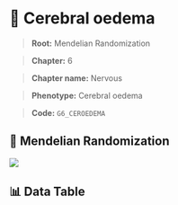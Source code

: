 # 🧪 Cerebral oedema

> **Root:** Mendelian Randomization

> **Chapter:** 6  

> **Chapter name:** Nervous

> **Phenotype:** Cerebral oedema  

> **Code:** `G6_CEROEDEMA`

## 🧬 Mendelian Randomization  

<img src="/MR/Figures/Forward/G6_CEROEDEMA.png"/>

## 📊 Data Table

<CsvTableMRF src="/MR_Data/Forward/G6_CEROEDEMA.csv"/>
